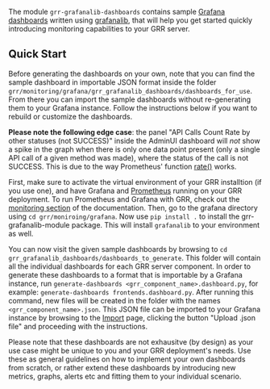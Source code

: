 The module `grr-grafanalib-dashboards` contains sample [Grafana dashboards](https://grafana.com/docs/grafana/latest/features/dashboard/dashboards/)
written using [grafanalib](https://github.com/weaveworks/grafanalib),
that will help you get started quickly introducing monitoring capabilities to your GRR server.

Quick Start
-----------
Before generating the dashboards on your own, note that you can find the sample
dashboard in importable JSON format inside the folder
`grr/monitoring/grafana/grr_grafanalib_dashboards/dashboards_for_use`. From
there you can import the sample dashboards without re-generating them to your
Grafana instance. Follow the instructions below if you want to rebuild or
customize the dashboards.

**Please note the following edge case**: the panel "API Calls Count Rate by other statuses (not
  SUCCESS)" inside the AdminUI dashboard will *not* show a spike in the graph
  when there is only one data point present (only a single API call of a given
  method was made), where the status of the call is not SUCCESS.
  This is due to the way Prometheus' function [rate()](https://prometheus.io/docs/prometheus/latest/querying/functions/#rate) works.

First, make sure to activate the virtual environment of your GRR installtion (if you use one), and have Grafana and [Prometheus](https://prometheus.io/docs/prometheus/latest/getting_started/#starting-prometheus)
running on your GRR deployment. To run Prometheus and Grafana with GRR, check out the [monitoring section](https://grr-doc.readthedocs.io/en/latest/maintaining-and-tuning/monitoring.html)
of the documentation.
Then, go to the grafana directory using `cd grr/moniroing/grafana`.
Now use `pip install .` to install the grr-grafanalib-module package. This will install `grafanalib` to your environment as well.

You can now visit the given sample dashboards by browsing to `cd grr_grafanalib_dashboards/dashboards_to_generate`.
This folder will contain all the individual dashboards for each GRR server component. In order to generate these dashboards
to a format that is importable by a Grafana instance, run `generate-dashboards <grr_component_name>.dashboard.py`,
for example: `generate-dashboards frontends.dashboard.py`.
After running this command, new files will be created in the folder with the names `<grr_component_name>.json`. This
JSON file can be imported to your Grafana instance by browsing to the [Import](http://localhost:3000/dashboard/import) page,
clicking the button "Upload .json file" and proceeding with the instructions.

Please note that these dashboards are not exhausitve (by design) as your use case might be unique to you and your GRR
deployment's needs. Use these as general guidelines on how to implement your own dashboards from scratch,
or rather extend these dashboards by introducing new metrics, graphs, alerts etc and fitting them to your individual scenario.
